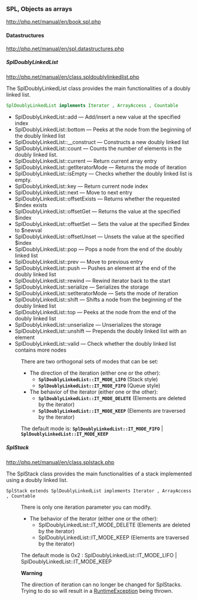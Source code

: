 ### SPL, Objects as arrays
http://php.net/manual/en/book.spl.php

#### Datastructures
http://php.net/manual/en/spl.datastructures.php

##### SplDoublyLinkedList

http://php.net/manual/en/class.spldoublylinkedlist.php

<p>The SplDoublyLinkedList class provides the main functionalities of a doubly linked list.</p>

```PHP
SplDoublyLinkedList implements Iterator , ArrayAccess , Countable
```

- SplDoublyLinkedList::add — Add/insert a new value at the specified index
- SplDoublyLinkedList::bottom — Peeks at the node from the beginning of the doubly linked list
- SplDoublyLinkedList::__construct — Constructs a new doubly linked list
- SplDoublyLinkedList::count — Counts the number of elements in the doubly linked list.
- SplDoublyLinkedList::current — Return current array entry
- SplDoublyLinkedList::getIteratorMode — Returns the mode of iteration
- SplDoublyLinkedList::isEmpty — Checks whether the doubly linked list is empty.
- SplDoublyLinkedList::key — Return current node index
- SplDoublyLinkedList::next — Move to next entry
- SplDoublyLinkedList::offsetExists — Returns whether the requested $index exists
- SplDoublyLinkedList::offsetGet — Returns the value at the specified $index
- SplDoublyLinkedList::offsetSet — Sets the value at the specified $index to $newval
- SplDoublyLinkedList::offsetUnset — Unsets the value at the specified $index
- SplDoublyLinkedList::pop — Pops a node from the end of the doubly linked list
- SplDoublyLinkedList::prev — Move to previous entry
- SplDoublyLinkedList::push — Pushes an element at the end of the doubly linked list
- SplDoublyLinkedList::rewind — Rewind iterator back to the start
- SplDoublyLinkedList::serialize — Serializes the storage
- SplDoublyLinkedList::setIteratorMode — Sets the mode of iteration
- SplDoublyLinkedList::shift — Shifts a node from the beginning of the doubly linked list
- SplDoublyLinkedList::top — Peeks at the node from the end of the doubly linked list
- SplDoublyLinkedList::unserialize — Unserializes the storage
- SplDoublyLinkedList::unshift — Prepends the doubly linked list with an element
- SplDoublyLinkedList::valid — Check whether the doubly linked list contains more nodes

<dd>

<p class="para">
There are two orthogonal sets of modes that can be set:
</p>
<ul class="itemizedlist">
<li class="listitem">
<span class="simpara">The direction of the iteration (either one or the other):</span>
<ul class="itemizedlist">
 <li class="listitem"><span class="simpara"><strong><code>SplDoublyLinkedList::IT_MODE_LIFO</code></strong> (Stack style)</span></li>
 <li class="listitem"><span class="simpara"><strong><code>SplDoublyLinkedList::IT_MODE_FIFO</code></strong> (Queue style)</span></li>
</ul>
</li>
<li class="listitem">
<span class="simpara">The behavior of the iterator (either one or the other):</span>
<ul class="itemizedlist">
 <li class="listitem"><span class="simpara"><strong><code>SplDoublyLinkedList::IT_MODE_DELETE</code></strong> (Elements are deleted by the iterator)</span></li>
 <li class="listitem"><span class="simpara"><strong><code>SplDoublyLinkedList::IT_MODE_KEEP</code></strong> (Elements are traversed by the iterator)</span></li>
</ul>
</li>
</ul>

<p class="para">
The default mode is: <strong><code>SplDoublyLinkedList::IT_MODE_FIFO</code></strong> | <strong><code>SplDoublyLinkedList::IT_MODE_KEEP</code></strong>
</p>
</dd>

##### SplStack
http://php.net/manual/en/class.splstack.php

<p>The SplStack class provides the main functionalities of a stack implemented using a doubly linked list.</p>

`SplStack extends SplDoublyLinkedList implements Iterator , ArrayAccess , Countable`

<dd>
<p class="para">
There is only one iteration parameter you can modify.
</p>
<ul class="itemizedlist">
<li class="listitem">
<span class="simpara">The behavior of the iterator (either one or the other):</span>
<ul class="itemizedlist">
 <li class="listitem"><span class="simpara">SplDoublyLinkedList::IT_MODE_DELETE (Elements are deleted by the iterator)</span></li>
 <li class="listitem"><span class="simpara">SplDoublyLinkedList::IT_MODE_KEEP (Elements are traversed by the iterator)</span></li>
</ul>
</li>
</ul>

<p class="para">
The default mode is 0x2 : SplDoublyLinkedList::IT_MODE_LIFO | SplDoublyLinkedList::IT_MODE_KEEP
</p>

<div class="warning"><strong class="warning">Warning</strong>
<p class="para">
The direction of iteration can no longer be changed for SplStacks. 
Trying to do so will result in a <a href="class.runtimeexception.php" class="classname">RuntimeException</a> being thrown.
</p>
</div>
</dd>